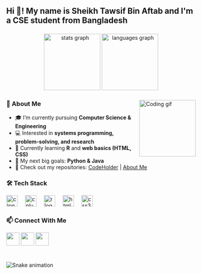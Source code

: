 <h2 align="left">Hi 👋! My name is Sheikh Tawsif Bin Aftab and I'm a CSE student from Bangladesh</h2>

###

<div align="center">
  <img src="https://github-readme-stats.vercel.app/api?username=pathetic-user&hide_title=false&hide_rank=false&show_icons=true&include_all_commits=true&count_private=true&disable_animations=false&theme=dracula&locale=en&hide_border=false" height="150" alt="stats graph"  />
  <img src="https://github-readme-stats.vercel.app/api/top-langs?username=pathetic-user&locale=en&hide_title=false&layout=compact&card_width=320&langs_count=6&theme=dracula&hide_border=false" height="150" alt="languages graph"  />
</div>

###

<img align="right" height="150" src="https://i.imgur.com/7k3zjY2.gif" alt="Coding gif" />

###

### 🔹 About Me
- 🎓 I’m currently pursuing **Computer Science & Engineering**  
- 💻 Interested in **systems programming, problem-solving, and research**  
- 🌱 Currently learning **R** and **web basics (HTML, CSS)**  
- 🎯 My next big goals: **Python & Java**  
- 📂 Check out my repositories: [CodeHolder](https://github.com/pathetic-user/CodeHolder) | [About Me](https://github.com/pathetic-user/pathetic-user.github.io)

###

### 🛠️ Tech Stack
<div align="left">
  <img src="https://cdn.jsdelivr.net/gh/devicons/devicon/icons/c/c-original.svg" height="30" alt="c logo" />
  <img width="12" />
  <img src="https://cdn.jsdelivr.net/gh/devicons/devicon/icons/cplusplus/cplusplus-original.svg" height="30" alt="cplusplus logo" />
  <img width="12" />
  <img src="https://cdn.jsdelivr.net/gh/devicons/devicon/icons/r/r-original.svg" height="30" alt="r logo" />
  <img width="12" />
  <img src="https://cdn.jsdelivr.net/gh/devicons/devicon/icons/html5/html5-original.svg" height="30" alt="html5 logo" />
  <img width="12" />
  <img src="https://cdn.jsdelivr.net/gh/devicons/devicon/icons/css3/css3-original.svg" height="30" alt="css3 logo" />
</div>

###

### 📫 Connect With Me
<div align="left">
  <a href="mailto:sheikhti1205@gmail.com"><img src="https://img.shields.io/static/v1?message=Gmail&logo=gmail&label=&color=D14836&logoColor=white&labelColor=&style=for-the-badge" height="35" /></a>
  <a href="https://discord.com/users/sheikhti_"><img src="https://img.shields.io/static/v1?message=Discord&logo=discord&label=&color=7289DA&logoColor=white&labelColor=&style=for-the-badge" height="35" /></a>
  <a href="https://www.linkedin.com/in/sheikh-tawsif-bin-aftab-609248313/"><img src="https://img.shields.io/static/v1?message=LinkedIn&logo=linkedin&label=&color=0077B5&logoColor=white&labelColor=&style=for-the-badge" height="35" /></a>
</div>

###

<br clear="both">

<img src="https://raw.githubusercontent.com/pathetic-user/pathetic-user/output/snake.svg" alt="Snake animation" />

